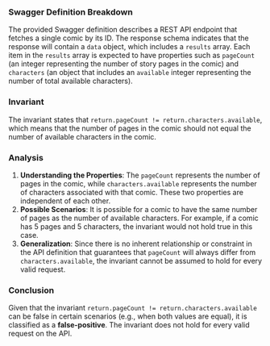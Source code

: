 ### Swagger Definition Breakdown
The provided Swagger definition describes a REST API endpoint that fetches a single comic by its ID. The response schema indicates that the response will contain a `data` object, which includes a `results` array. Each item in the `results` array is expected to have properties such as `pageCount` (an integer representing the number of story pages in the comic) and `characters` (an object that includes an `available` integer representing the number of total available characters).

### Invariant
The invariant states that `return.pageCount != return.characters.available`, which means that the number of pages in the comic should not equal the number of available characters in the comic.

### Analysis
1. **Understanding the Properties**: The `pageCount` represents the number of pages in the comic, while `characters.available` represents the number of characters associated with that comic. These two properties are independent of each other. 
2. **Possible Scenarios**: It is possible for a comic to have the same number of pages as the number of available characters. For example, if a comic has 5 pages and 5 characters, the invariant would not hold true in this case. 
3. **Generalization**: Since there is no inherent relationship or constraint in the API definition that guarantees that `pageCount` will always differ from `characters.available`, the invariant cannot be assumed to hold for every valid request.

### Conclusion
Given that the invariant `return.pageCount != return.characters.available` can be false in certain scenarios (e.g., when both values are equal), it is classified as a **false-positive**. The invariant does not hold for every valid request on the API.
